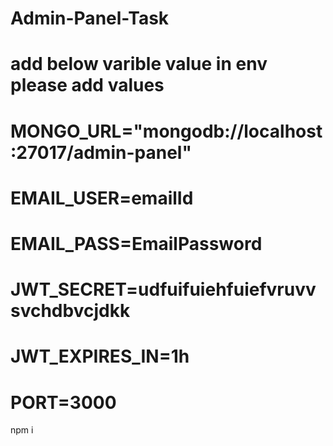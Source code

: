 # Admin-Panel-Task

# add below varible value in env please add values 


# MONGO_URL="mongodb://localhost:27017/admin-panel"
# EMAIL_USER=emailId
# EMAIL_PASS=EmailPassword
# JWT_SECRET=udfuifuiehfuiefvruvvsvchdbvcjdkk
#  JWT_EXPIRES_IN=1h
# PORT=3000

npm i
